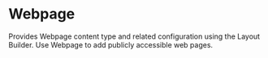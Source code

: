 # Webpage

Provides Webpage content type and related configuration using the Layout Builder.
Use Webpage to add publicly accessible web pages.